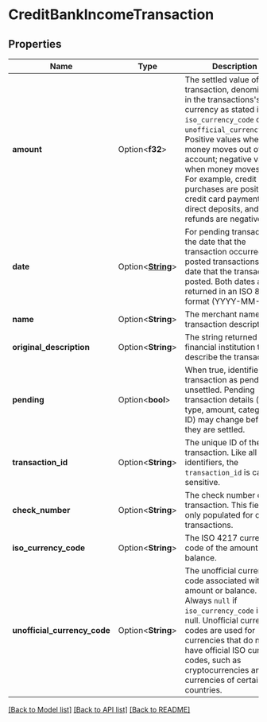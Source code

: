 # CreditBankIncomeTransaction

## Properties

Name | Type | Description | Notes
------------ | ------------- | ------------- | -------------
**amount** | Option<**f32**> | The settled value of the transaction, denominated in the transactions's currency as stated in `iso_currency_code` or `unofficial_currency_code`. Positive values when money moves out of the account; negative values when money moves in. For example, credit card purchases are positive; credit card payment, direct deposits, and refunds are negative. | [optional]
**date** | Option<[**String**](string.md)> | For pending transactions, the date that the transaction occurred; for posted transactions, the date that the transaction posted. Both dates are returned in an ISO 8601 format (YYYY-MM-DD). | [optional]
**name** | Option<**String**> | The merchant name or transaction description. | [optional]
**original_description** | Option<**String**> | The string returned by the financial institution to describe the transaction. | [optional]
**pending** | Option<**bool**> | When true, identifies the transaction as pending or unsettled. Pending transaction details (name, type, amount, category ID) may change before they are settled. | [optional]
**transaction_id** | Option<**String**> | The unique ID of the transaction. Like all Plaid identifiers, the `transaction_id` is case sensitive. | [optional]
**check_number** | Option<**String**> | The check number of the transaction. This field is only populated for check transactions. | [optional]
**iso_currency_code** | Option<**String**> | The ISO 4217 currency code of the amount or balance. | [optional]
**unofficial_currency_code** | Option<**String**> | The unofficial currency code associated with the amount or balance. Always `null` if `iso_currency_code` is non-null. Unofficial currency codes are used for currencies that do not have official ISO currency codes, such as cryptocurrencies and the currencies of certain countries. | [optional]

[[Back to Model list]](../README.md#documentation-for-models) [[Back to API list]](../README.md#documentation-for-api-endpoints) [[Back to README]](../README.md)



